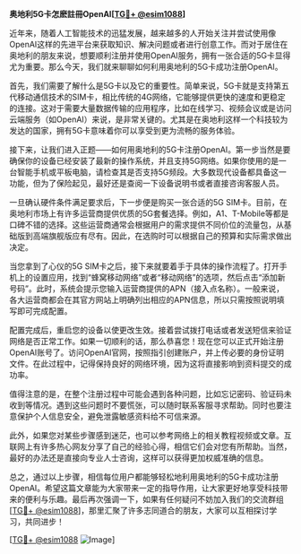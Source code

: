 **奥地利5G卡怎麽註冊OpenAI[[TG💪+ @esim1088](https://t.me/s/esim1088)]**

近年来，随着人工智能技术的迅猛发展，越来越多的人开始关注并尝试使用像OpenAI这样的先进平台来获取知识、解决问题或者进行创意工作。而对于居住在奥地利的朋友来说，想要顺利注册并使用OpenAI服务，拥有一张合适的5G卡显得尤为重要。那么今天，我们就来聊聊如何利用奥地利的5G卡成功注册OpenAI。

首先，我们需要了解什么是5G卡以及它的重要性。简单来说，5G卡就是支持第五代移动通信技术的SIM卡，相比传统的4G网络，它能够提供更快的速度和更稳定的连接。这对于需要大量数据传输的应用程序，比如在线学习、视频会议或是访问云端服务（如OpenAI）来说，是非常关键的。尤其是在奥地利这样一个科技较为发达的国家，拥有5G卡意味着你可以享受到更为流畅的服务体验。

接下来，让我们进入正题——如何用奥地利的5G卡注册OpenAI。第一步当然是要确保你的设备已经安装了最新的操作系统，并且支持5G网络。如果你使用的是一台智能手机或平板电脑，请检查其是否支持5G频段。大多数现代设备都具备这一功能，但为了保险起见，最好还是查阅一下设备说明书或者直接咨询客服人员。

一旦确认硬件条件满足要求后，下一步便是购买一张合适的5G SIM卡。目前，在奥地利市场上有许多运营商提供优质的5G套餐选择。例如，A1、T-Mobile等都是口碑不错的选择。这些运营商通常会根据用户的需求提供不同价位的流量包，从基础版到高端旗舰版应有尽有。因此，在选购时可以根据自己的预算和实际需求做出决定。

当您拿到了心仪的5G SIM卡之后，接下来就要着手于具体的操作流程了。打开手机上的设置应用，找到“蜂窝移动网络”或者“移动网络”的选项，然后点击“添加新号码”。此时，系统会提示您输入运营商提供的APN（接入点名称）。一般来说，各大运营商都会在其官方网站上明确列出相应的APN信息，所以只需按照说明填写即可完成配置。

配置完成后，重启您的设备以使更改生效。接着尝试拨打电话或者发送短信来验证网络是否正常工作。如果一切顺利的话，那么恭喜您！现在您可以正式开始注册OpenAI账号了。访问OpenAI官网，按照指引创建账户，并上传必要的身份证明文件。在此过程中，记得保持良好的网络环境，因为这将直接影响到资料提交的成功率。

值得注意的是，在整个注册过程中可能会遇到各种问题，比如忘记密码、验证码未收到等情况。遇到这些问题时不要慌张，可以随时联系客服寻求帮助。同时也要注意保护个人信息安全，避免泄露敏感资料给不可信来源。

此外，如果您对某些步骤感到迷茫，也可以参考网络上的相关教程视频或文章。互联网上有许多热心网友分享了自己的经验心得，相信它们会对您有所帮助。当然，最好的办法还是直接向专业人士咨询，这样可以获得更加权威准确的信息。

总之，通过以上步骤，相信每位用户都能够轻松地利用奥地利的5G卡成功注册OpenAI。希望这篇文章能为大家带来一定的指导作用，让大家更好地享受科技带来的便利与乐趣。最后再次强调一下，如果有任何疑问不妨加入我们的交流群组[[TG💪+ @esim1088](https://t.me/s/esim1088)]，那里汇聚了许多志同道合的朋友，大家可以互相探讨学习，共同进步！

[[TG💪+ @esim1088](https://t.me/s/esim1088) ![Image](https://i.postimg.cc/4NQfJmqS/Snipaste-2025-05-13-00-14-12.png)]